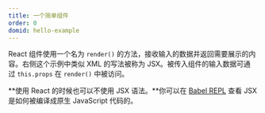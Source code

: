```yaml
---
title: 一个简单组件
order: 0
domid: hello-example
---
```


React 组件使用一个名为 `render()` 的方法，接收输入的数据并返回需要展示的内容。右侧这个示例中类似 XML 的写法被称为 JSX。被传入组件的输入数据可通过 `this.props` 在 `render()` 中被访问。

**使用 React 的时候也可以不使用 JSX 语法。**你可以在 [Babel REPL](https://babeljs.io/repl/#?presets=react&code_lz=MYewdgzgLgBApgGzgWzmWBeGAeAFgRgD4AJRBEAGhgHcQAnBAEwEJsB6AwgbgChRJY_KAEMAlmDh0YWRiGABXVOgB0AczhQAokiVQAQgE8AkowAUPGDADkdECChWeASl4AlOMOBQAIgHkAssp0aIySpogoaFBUQmISdC48QA) 查看 JSX 是如何被编译成原生 JavaScript 代码的。
